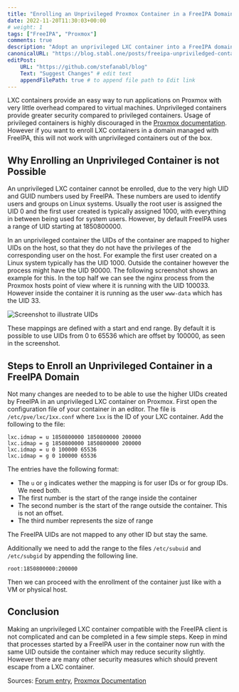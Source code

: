 ```yaml
---
title: "Enrolling an Unprivileged Proxmox Container in a FreeIPA Domain"
date: 2022-11-20T11:30:03+00:00
# weight: 1
tags: ["FreeIPA", "Proxmox"]
comments: true
description: "Adopt an unprivileged LXC container into a FreeIPA domain for easy management."
canonicalURL: "https://blog.stabl.one/posts/freeipa-unpriviledged-container/"
editPost:
    URL: "https://github.com/stefanabl/blog"
    Text: "Suggest Changes" # edit text
    appendFilePath: true # to append file path to Edit link
---
```

LXC containers provide an easy way to run applications on Proxmox with very little overhead compared to virtual machines.
Unprivileged containers provide greater security compared to privileged containers.
Usage of privileged containers is highly discouraged in the [Proxmox documentation](https://pve.proxmox.com/pve-docs/chapter-pct.html#pct_general).
However if you want to enroll LXC containers in a domain managed with FreeIPA, this will not work with unprivileged containers out of the box.

## Why Enrolling an Unprivileged Container is not Possible

An unprivileged LXC container cannot be enrolled, due to the very high UID and GUID numbers used by FreeIPA.
These numbers are used to identify users and groups on Linux systems.
Usually the root user is assigned the UID 0 and the first user created is typically assigned 1000, with everything in between being used for system users.
However, by default FreeIPA uses a range of UID starting at 1850800000.

<!--(Explain mapping)-->

In an unprivileged container the UIDs of the container are mapped to higher UIDs on the host, so that they do not have the privileges of the corresponding user on the host.
 For example the first user created on a Linux system typically has the UID 1000.
 Outside the container however the process might have the UID 90000.
 The following screenshot shows an example for this.
 In the top half we can see the nginx process from the Proxmox hosts point of view where it is running with the UID 100033.
 However inside the container it is running as the user `www-data` which has the UID 33.

![Screenshot to illustrate UIDs](../../posts/freeipa-unpriviledged-container/htop.jpg)

These mappings are defined with a start and end range.
By default it is possible to use UIDs from 0 to 65536 which are offset by 100000, as seen in the screenshot.

## Steps to Enroll an Unprivileged Container in a FreeIPA Domain

Not many changes are needed to to be able to use the higher UIDs created by FreeIPA in an unprivileged LXC container on Proxmox.
First open the configuration file of your container in an editor.
The file is `/etc/pve/lxc/1xx.conf` where `1xx` is the ID of your LXC container.
Add the following to the file:

```
lxc.idmap = u 1850800000 1850800000 200000 
lxc.idmap = g 1850800000 1850800000 200000 
lxc.idmap = u 0 100000 65536 
lxc.idmap = g 0 100000 65536
```
The entries have the following format:
- The `u` or `g` indicates wether the mapping is for user IDs or for group IDs. We need both.
- The first number is the start of the range inside the container
- The second number is the start of the range outside the container. This is not an offset.
- The third number represents the size of range

The FreeIPA UIDs are not mapped to any other ID but stay the same.

Additionally we need to add the range to the files `/etc/subuid` and `/etc/subgid` by appending the following line.

```
root:1850800000:200000
```

Then we can proceed with the enrollment of the container just like with a VM or physical host.

## Conclusion

Making an unprivileged LXC container compatible with the FreeIPA client is not complicated and can be completed in a few simple steps.
Keep in mind that processes started by a FreeIPA user in the container now run with the same UID outside the container which may reduce security slightly.
However there are many other security measures which should prevent escape from a LXC container.

Sources: [Forum entry](https://forum.proxmox.com/threads/can-i-ask-an-uid-range-not-to-be-mapped-in-an-unprivileged-container.49544/), [Proxmox Documentation](https://pve.proxmox.com/wiki/Unprivileged_LXC_containers)

